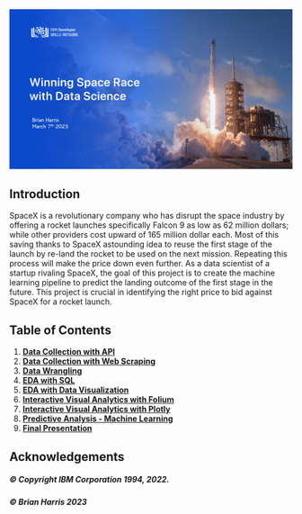 <img src="https://github.com/BrianHarrisCodes/IBM-Data-Science-Capstone/blob/main/spacexcover.png">

## Introduction

SpaceX is a revolutionary company who has disrupt the space industry by offering a rocket launches specifically Falcon 9 as low as 62 million dollars; while other providers cost upward of 165 million dollar each. Most of this saving thanks to SpaceX astounding idea to reuse the first stage of the launch by re-land the rocket to be used on the next mission. Repeating this process will make the price down even further. As a data scientist of a startup rivaling SpaceX, the goal of this project is to create the machine learning pipeline to predict the landing outcome of the first stage in the future. This project is crucial in identifying the right price to bid against SpaceX for a rocket launch.

## Table of Contents
1. [**Data Collection with API**](https://github.com/BrianHarrisCodes/IBM-Data-Science-Capstone/blob/main/Data%20Collection%20API.ipynb)
2. [**Data Collection with Web Scraping**](https://github.com/BrianHarrisCodes/IBM-Data-Science-Capstone/blob/main/Data%20Collection%20Web%20Scraping.ipynb)
3. [**Data Wrangling**](https://github.com/BrianHarrisCodes/IBM-Data-Science-Capstone/blob/main/Data%20Wrangling.ipynb)
4. [**EDA with SQL**](https://github.com/BrianHarrisCodes/IBM-Data-Science-Capstone/blob/main/EDA%20With%20SQL.ipynb)
5. [**EDA with Data Visualization**](https://github.com/BrianHarrisCodes/IBM-Data-Science-Capstone/blob/main/EDA%20With%20Visualization.ipynb)
6. [**Interactive Visual Analytics with Folium**](https://github.com/BrianHarrisCodes/IBM-Data-Science-Capstone/blob/main/Data%20Visualization%20with%20Folium.ipynb)
7. [**Interactive Visual Analytics with Plotly**](https://github.com/BrianHarrisCodes/IBM-Data-Science-Capstone/blob/main/Dash_PLOTLY.ipynb)
8. [**Predictive Analysis - Machine Learning**](https://github.com/BrianHarrisCodes/IBM-Data-Science-Capstone/blob/main/Machine%20Learning%20Prediction.ipynb)
9. [**Final Presentation**](https://github.com/BrianHarrisCodes/IBM-Data-Science-Capstone/blob/main/Winning%20the%20Space%20Race%20Presentation.pdf)

## Acknowledgements 

##### © Copyright IBM Corporation 1994, 2022.
##### © Brian Harris 2023